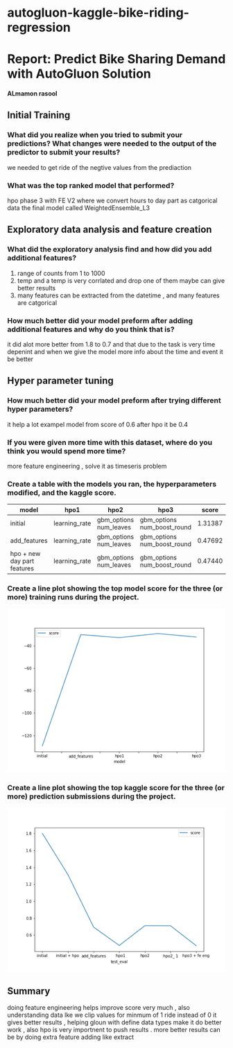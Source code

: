 # autogluon-kaggle-bike-riding-regression
# Report: Predict Bike Sharing Demand with AutoGluon Solution
#### ALmamon rasool

## Initial Training
### What did you realize when you tried to submit your predictions? What changes were needed to the output of the predictor to submit your results?
we needed to get ride of the negtive values from the prediaction

### What was the top ranked model that performed?
hpo phase 3 with FE V2  where we convert hours to day part  as catgorical data
the final model called WeightedEnsemble_L3  

## Exploratory data analysis and feature creation
### What did the exploratory analysis find and how did you add additional features?
1. range of counts from 1 to 1000 
2. temp and a temp is very corrlated and drop one of them maybe can give better results
3. many features can be extracted from the datetime , and many features are catgorical

### How much better did your model preform after adding additional features and why do you think that is?
it did alot more better from 1.8 to 0.7 and that due to the task is very time depenint and  when we give the model more info about the time and event it be better

## Hyper parameter tuning
### How much better did your model preform after trying different hyper parameters?
it help a lot  exampel model from score of 0.6 after hpo it be 0.4
### If you were given more time with this dataset, where do you think you would spend more time?
more feature engineering , solve it  as timeseris problem

### Create a table with the models you ran, the hyperparameters modified, and the kaggle score.
|model|hpo1|hpo2|hpo3|score|
|--|--|--|--|--|
|initial|learning_rate|gbm_options num_leaves	|gbm_options num_boost_round|1.31387|
|add_features|learning_rate|gbm_options num_leaves	|gbm_options num_boost_round|0.47692|
|hpo + new day part features |learning_rate|gbm_options num_leaves	|gbm_options num_boost_round|0.47440|

### Create a line plot showing the top model score for the three (or more) training runs during the project.

 
![model_train_score.png](model_train_score.png)

### Create a line plot showing the top kaggle score for the three (or more) prediction submissions during the project.

 

![model_test_score.png](model_test_score.png)

## Summary

doing feature engineering  helps improve  score very much , also understanding data  lke we clip values for minmum of 1 ride instead of 0 it gives better results , helping gloun with define data types  make it  do better work , also hpo is very  importnent to push results .
more better results can be by doing extra feature adding like extract 
